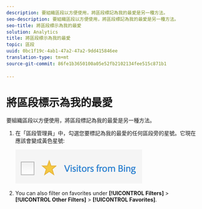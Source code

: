 ```yaml
---
description: 要組織區段以方便使用，將區段標記為我的最愛是另一種方法。
seo-description: 要組織區段以方便使用，將區段標記為我的最愛是另一種方法。
seo-title: 將區段標示為我的最愛
solution: Analytics
title: 將區段標示為我的最愛
topic: 區段
uuid: 0bc1f19c-4ab1-47a2-47a2-9dd415846ee
translation-type: tm+mt
source-git-commit: 86fe1b3650100a05e52fb2102134fee515c871b1

---
```



# 將區段標示為我的最愛

要組織區段以方便使用，將區段標記為我的最愛是另一種方法。

1. 在「區段管理員」中，勾選您要標記為我的最愛的任何區段旁的星號。它現在應該會變成黃色星號:

   ![](assets/favorites.png)

1. You can also filter on favorites under **[!UICONTROL Filters]** &gt; **[!UICONTROL Other Filters]** &gt; **[!UICONTROL Favorites]**.
